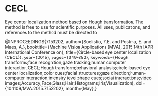 # CECL
Eye center localization method based on Hough transformation.  The method is free to use for scientific purposes.  All uses, publications, and references to the method must be directed to 

@INPROCEEDINGS{7153202, 
author={Soelistio, Y.E. and Postma, E. and Maes, A.}, 
booktitle={Machine Vision Applications (MVA), 2015 14th IAPR International Conference on}, 
title={Circle-based eye center localization (CECL)}, 
year={2015}, 
pages={349-352}, 
keywords={Hough transforms;face recognition;gaze tracking;human computer interaction;CECL;Hough transform;behavioral analysis;circle-based eye center localization;color cues;facial structures;gaze direction;human-computer interaction;intensity level;shape cues;social interactions;video images;Accuracy;Face;Glass;Hair;Histograms;Iris;Visualization}, 
doi={10.1109/MVA.2015.7153202}, 
month={May},}

